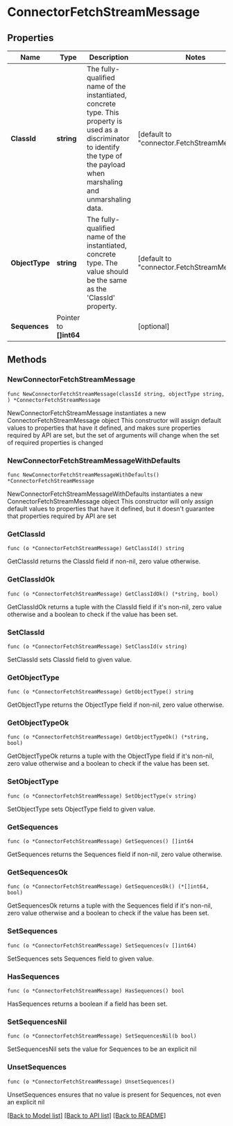 # ConnectorFetchStreamMessage

## Properties

Name | Type | Description | Notes
------------ | ------------- | ------------- | -------------
**ClassId** | **string** | The fully-qualified name of the instantiated, concrete type. This property is used as a discriminator to identify the type of the payload when marshaling and unmarshaling data. | [default to "connector.FetchStreamMessage"]
**ObjectType** | **string** | The fully-qualified name of the instantiated, concrete type. The value should be the same as the &#39;ClassId&#39; property. | [default to "connector.FetchStreamMessage"]
**Sequences** | Pointer to **[]int64** |  | [optional] 

## Methods

### NewConnectorFetchStreamMessage

`func NewConnectorFetchStreamMessage(classId string, objectType string, ) *ConnectorFetchStreamMessage`

NewConnectorFetchStreamMessage instantiates a new ConnectorFetchStreamMessage object
This constructor will assign default values to properties that have it defined,
and makes sure properties required by API are set, but the set of arguments
will change when the set of required properties is changed

### NewConnectorFetchStreamMessageWithDefaults

`func NewConnectorFetchStreamMessageWithDefaults() *ConnectorFetchStreamMessage`

NewConnectorFetchStreamMessageWithDefaults instantiates a new ConnectorFetchStreamMessage object
This constructor will only assign default values to properties that have it defined,
but it doesn't guarantee that properties required by API are set

### GetClassId

`func (o *ConnectorFetchStreamMessage) GetClassId() string`

GetClassId returns the ClassId field if non-nil, zero value otherwise.

### GetClassIdOk

`func (o *ConnectorFetchStreamMessage) GetClassIdOk() (*string, bool)`

GetClassIdOk returns a tuple with the ClassId field if it's non-nil, zero value otherwise
and a boolean to check if the value has been set.

### SetClassId

`func (o *ConnectorFetchStreamMessage) SetClassId(v string)`

SetClassId sets ClassId field to given value.


### GetObjectType

`func (o *ConnectorFetchStreamMessage) GetObjectType() string`

GetObjectType returns the ObjectType field if non-nil, zero value otherwise.

### GetObjectTypeOk

`func (o *ConnectorFetchStreamMessage) GetObjectTypeOk() (*string, bool)`

GetObjectTypeOk returns a tuple with the ObjectType field if it's non-nil, zero value otherwise
and a boolean to check if the value has been set.

### SetObjectType

`func (o *ConnectorFetchStreamMessage) SetObjectType(v string)`

SetObjectType sets ObjectType field to given value.


### GetSequences

`func (o *ConnectorFetchStreamMessage) GetSequences() []int64`

GetSequences returns the Sequences field if non-nil, zero value otherwise.

### GetSequencesOk

`func (o *ConnectorFetchStreamMessage) GetSequencesOk() (*[]int64, bool)`

GetSequencesOk returns a tuple with the Sequences field if it's non-nil, zero value otherwise
and a boolean to check if the value has been set.

### SetSequences

`func (o *ConnectorFetchStreamMessage) SetSequences(v []int64)`

SetSequences sets Sequences field to given value.

### HasSequences

`func (o *ConnectorFetchStreamMessage) HasSequences() bool`

HasSequences returns a boolean if a field has been set.

### SetSequencesNil

`func (o *ConnectorFetchStreamMessage) SetSequencesNil(b bool)`

 SetSequencesNil sets the value for Sequences to be an explicit nil

### UnsetSequences
`func (o *ConnectorFetchStreamMessage) UnsetSequences()`

UnsetSequences ensures that no value is present for Sequences, not even an explicit nil

[[Back to Model list]](../README.md#documentation-for-models) [[Back to API list]](../README.md#documentation-for-api-endpoints) [[Back to README]](../README.md)


